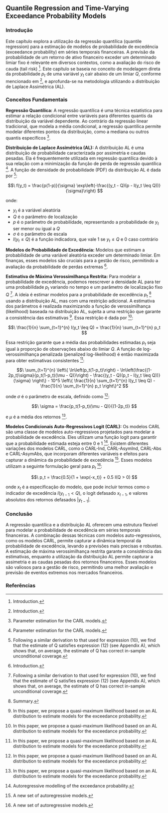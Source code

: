 ## Quantile Regression and Time-Varying Exceedance Probability Models

### Introdução
Este capítulo explora a utilização da regressão quantílica (quantile regression) para a estimação de modelos de probabilidade de excedência (exceedance probability) em séries temporais financeiras. A previsão da probabilidade de um retorno de ativo financeiro exceder um determinado limiar fixo é relevante em diversos contextos, como a avaliação do risco de cauda (tail risk) [^2]. Este capítulo se baseia no conceito de modelagem direta da probabilidade $p_t$ de uma variável $y_t$ cair abaixo de um limiar $Q$, conforme mencionado em [^2], e aprofunda-se na metodologia utilizando a distribuição de Laplace Assimétrica (AL).

### Conceitos Fundamentais

**Regressão Quantílica:** A regressão quantílica é uma técnica estatística para estimar a relação condicional entre variáveis para diferentes quantis da distribuição da variável dependente. Ao contrário da regressão linear tradicional, que modela a média condicional, a regressão quantílica permite modelar diferentes pontos da distribuição, como a mediana ou outros quantis específicos [^3].

**Distribuição de Laplace Assimétrica (AL):** A distribuição AL é uma distribuição de probabilidade caracterizada por assimetria e caudas pesadas. Ela é frequentemente utilizada em regressão quantílica devido à sua relação com a minimização da função de perda de regressão quantílica [^3]. A função de densidade de probabilidade (PDF) da distribuição AL é dada por [^8]:

$$\
f(y_t) = \frac{p(1-p)}{\sigma} \exp\left(-\frac{(y_t - Q)(p - I(y_t \leq Q))}{\sigma}\right)
$$

onde:
* $y_t$ é a variável aleatória
* $Q$ é o parâmetro de localização
* $p$ é o parâmetro de probabilidade, representando a probabilidade de $y_t$ ser menor ou igual a $Q$
* $\sigma$ é o parâmetro de escala
* $I(y_t \leq Q)$ é a função indicadora, que vale 1 se $y_t \leq Q$ e 0 caso contrário

**Modelos de Probabilidade de Excedência:** Modelos que estimam a probabilidade de uma variável aleatória exceder um determinado limiar. Em finanças, esses modelos são cruciais para a gestão de risco, permitindo a avaliação da probabilidade de perdas extremas [^2].

**Estimativa de Máxima Verossimilhança Restrita:** Para modelar a probabilidade de excedência, podemos reescrever a densidade AL para ter uma probabilidade $p_t$ variando no tempo e um parâmetro de localização fixo $Q$ [^8]. A ideia é estimar modelos para a probabilidade de excedência $p_t$ [^1] usando a distribuição AL, mas com uma restrição adicional. A estimativa dos parâmetros é realizada maximizando a função de verossimilhança (likelihood) baseada na distribuição AL, sujeita a uma restrição que garante a consistência das estimativas [^9]. Essa restrição é dada por [^9]:

$$\
\frac{1}{n} \sum_{t=1}^{n} I(y_t \leq Q) = \frac{1}{n} \sum_{t=1}^{n} p_t
$$

Essa restrição garante que a média das probabilidades estimadas $p_t$ seja igual à proporção de observações abaixo do limiar $Q$. A função de log-verossimilhança penalizada (penalized log-likelihood) é então maximizada para obter estimativas consistentes [^9]:

$$\
\sum_{t=1}^{n} \left\{ \ln\left(p_t(1-p_t)\right) - \ln\left(\frac{(1-2p_t)\sigma}{p_t(1-p_t)(\mu - Q)}\right) - \frac{(y_t - Q)(p_t - I(y_t \leq Q))}{\sigma} \right\} - 10^5 \left\{ \frac{1}{n} \sum_{t=1}^{n} I(y_t \leq Q) - \frac{1}{n} \sum_{t=1}^{n} p_t \right\}^2
$$

onde $\sigma$ é o parâmetro de escala, definido como [^9]:

$$\
\sigma = \frac{p_t(1-p_t)(\mu - Q)}{(1-2p_t)}
$$

e $\mu$ é a média dos retornos [^9].

**Modelos Condicionais Auto-Regressivos Logit (CARL):** Os modelos CARL são uma classe de modelos auto-regressivos projetados para modelar a probabilidade de excedência. Eles utilizam uma função logit para garantir que a probabilidade estimada esteja entre 0 e 1 [^4]. Existem diferentes variações dos modelos CARL, como o CARL-Ind, CARL-AsymInd, CARL-Abs e CARL-AsymAbs, que incorporam diferentes variáveis e efeitos para capturar a dinâmica da probabilidade de excedência [^5]. Esses modelos utilizam a seguinte formulação geral para $p_t$ [^5]:

$$\
p_t = \frac{0.5}{1 + \exp(-x_t)} + 0.5 I(Q > 0)
$$

onde $x_t$ é a especificação do modelo, que pode incluir termos como o indicador de excedência $I(y_{t-1} < Q)$, o logit defasado $x_{t-1}$, e valores absolutos dos retornos defasados $|y_{t-1}|$.

### Conclusão
A regressão quantílica e a distribuição AL oferecem uma estrutura flexível para modelar a probabilidade de excedência em séries temporais financeiras. A combinação dessas técnicas com modelos auto-regressivos, como os modelos CARL, permite capturar a dinâmica temporal da probabilidade de excedência, levando a previsões mais precisas e robustas. A estimação de máxima verossimilhança restrita garante a consistência das estimativas, enquanto a utilização da distribuição AL permite capturar a assimetria e as caudas pesadas dos retornos financeiros. Esses modelos são valiosos para a gestão de risco, permitindo uma melhor avaliação e previsão de eventos extremos nos mercados financeiros.

### Referências
[^1]: Summary.
[^2]: Introduction.
[^3]: Parameter estimation for the CARL models.
[^4]: Autoregressive modelling of the exceedance probability.
[^5]: A new set of autoregressive models.
[^8]: Following a similar derivation to that used for expression (10), we find that the estimate of Q satisfies expression (12) (see Appendix A), which shows that, on average, the estimate of Q has correct in-sample unconditional coverage.
[^9]: In this paper, we propose a quasi-maximum likelihood based on an AL distribution to estimate models for the exceedance probability.
<!-- END -->